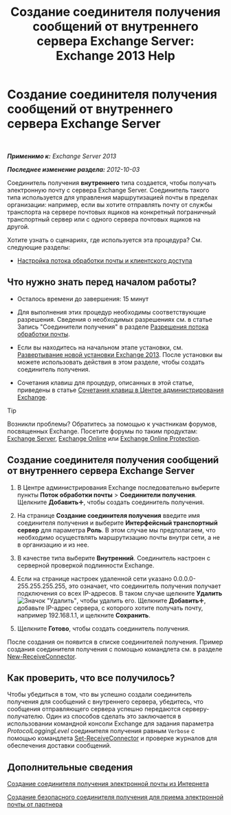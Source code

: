 ﻿---
title: 'Создание соединителя получения сообщений от внутреннего сервера Exchange Server: Exchange 2013 Help'
TOCTitle: Создание соединителя получения сообщений от внутреннего сервера Exchange Server
ms:assetid: 546cead9-7a2d-4332-a5f6-35343d56c619
ms:mtpsurl: https://technet.microsoft.com/ru-ru/library/JJ657448(v=EXCHG.150)
ms:contentKeyID: 50488252
ms.date: 04/30/2018
mtps_version: v=EXCHG.150
ms.translationtype: HT
---

# Создание соединителя получения сообщений от внутреннего сервера Exchange Server

 

_**Применимо к:** Exchange Server 2013_

_**Последнее изменение раздела:** 2012-10-03_

Соединитель получения **внутреннего** типа создается, чтобы получать электронную почту с сервера Exchange Server. Соединитель такого типа используется для управления маршрутизацией почты в пределах организации: например, если вы хотите отправлять почту от службы транспорта на сервере почтовых ящиков на конкретный пограничный транспортный сервер или с одного сервера почтовых ящиков на другой.

Хотите узнать о сценариях, где используется эта процедура? См. следующие разделы:

  - [Настройка потока обработки почты и клиентского доступа](configure-mail-flow-and-client-access-exchange-2013-help.md)

## Что нужно знать перед началом работы?

  - Осталось времени до завершения: 15 минут

  - Для выполнения этих процедур необходимы соответствующие разрешения. Сведения о необходимых разрешениях см. в статье Запись "Соединители получения" в разделе [Разрешения потока обработки почты](mail-flow-permissions-exchange-2013-help.md).

  - Если вы находитесь на начальном этапе установки, см. [Развертывание новой установки Exchange 2013](deploy-a-new-installation-of-exchange-2013-exchange-2013-help.md). После установки вы можете использовать действия в этом разделе, чтобы создать соединитель получения.

  - Сочетания клавиш для процедур, описанных в этой статье, приведены в статье [Сочетания клавиш в Центре администрирования Exchange](keyboard-shortcuts-in-the-exchange-admin-center-exchange-online-protection-help.md).

> [!TIP]  
> Возникли проблемы? Обратитесь за помощью к участникам форумов, посвященных Exchange. Посетите форумы по таким продуктам: <a href="https://go.microsoft.com/fwlink/p/?linkid=60612">Exchange Server</a>, <a href="https://go.microsoft.com/fwlink/p/?linkid=267542">Exchange Online</a> или <a href="https://go.microsoft.com/fwlink/p/?linkid=285351">Exchange Online Protection</a>.


## Создание соединителя получения сообщений от внутреннего сервера Exchange Server

1.  В Центре администрирования Exchange последовательно выберите пункты **Поток обработки почты** \> **Соединители получения**. Щелкните **Добавить**![Значок добавления](images/JJ218640.c1e75329-d6d7-4073-a27d-498590bbb558(EXCHG.150).gif "Значок добавления"), чтобы создать соединитель получения.

2.  На странице **Создание соединителя получения** введите имя соединителя получения и выберите **Интерфейсный транспортный сервер** для параметра **Роль**. В этом случае мы предполагаем, что необходимо осуществлять маршрутизацию почты внутри сети, а не в организацию и из нее.

3.  В качестве типа выберите **Внутренний**. Соединитель настроен с серверной проверкой подлинности Exchange.

4.  Если на странице настроек удаленной сети указано 0.0.0.0-255.255.255.255, это означает, что соединитель получения получает подключения со всех IP-адресов. В таком случае щелкните **Удалить**![Значок "Удалить"](images/JJ657492.479b6ced-8d64-4277-a725-f17fea202b28(EXCHG.150).gif "Значок \"Удалить\""), чтобы удалить его. Щелкните **Добавить**![Значок добавления](images/JJ218640.c1e75329-d6d7-4073-a27d-498590bbb558(EXCHG.150).gif "Значок добавления"), добавьте IP-адрес сервера, с которого хотите получать почту, например 192.168.1.1, и щелкните **Сохранить**.

5.  Щелкните **Готово**, чтобы создать соединитель получения.

После создания он появится в списке соединителей получения. Пример создания соединителя получения с помощью командлета см. в разделе [New-ReceiveConnector](https://technet.microsoft.com/ru-ru/library/bb125139\(v=exchg.150\)).

## Как проверить, что все получилось?

Чтобы убедиться в том, что вы успешно создали соединитель получения для сообщений с внутреннего сервера, убедитесь, что сообщения отправляющего сервера успешно передаются серверу-получателю. Один из способов сделать это заключается в использовании командной консоли Exchange для задания параметра *ProtocolLoggingLevel* соединителя получения равным `Verbose` с помощью командлета [Set-ReceiveConnector](https://technet.microsoft.com/ru-ru/library/bb125140\(v=exchg.150\)) и проверке журналов для обеспечения доставки сообщений.

## Дополнительные сведения

[Создание соединителя получения электронной почты из Интернета](create-a-receive-connector-to-receive-email-from-the-internet-exchange-2013-help.md)

[Создание безопасного соединителя получения для приема электронной почты от партнера](create-a-secure-receive-connector-to-receive-email-from-a-partner-exchange-2013-help.md)

